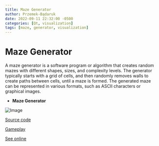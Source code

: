 ```yaml
---
title: Maze Generator
author: Przemek-Bądaruk
date: 2022-09-11 22:32:00 -0500
categories: [Qt, visualization]
tags: [maze, generator, visualization]
---
```


# Maze Generator

A maze generator is a software program or algorithm that creates random mazes with different shapes, sizes, and complexity levels. The generator typically starts with a grid of cells, and then randomly removes walls to create paths between cells, until a maze is formed. The generated maze can be represented in various formats, such as ASCII characters or graphical images.



* **Maze Generator**

![Image](https://user-images.githubusercontent.com/28188300/189528244-5972c2f5-696b-4ba6-9263-b8a8c318a355.gif)

[Source code](https://github.com/Przemekkkth/MazeGenerator_Qt-Cpp)

[Gameplay](https://youtube.com/shorts/FVJi0CKgppI)

[See online](/assets/games/maze/index.html)


